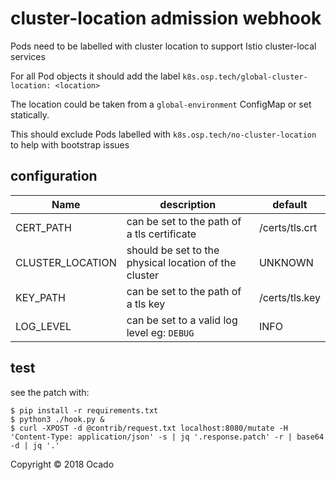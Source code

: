 # cluster-location admission webhook

Pods need to be labelled with cluster location to support Istio cluster-local services

For all Pod objects it should add the label `k8s.osp.tech/global-cluster-location: <location>`

The location could be taken from a `global-environment` ConfigMap or set statically.

This should exclude Pods labelled with `k8s.osp.tech/no-cluster-location` to help with bootstrap issues

## configuration

Name | description | default
 --- | --- | ---
CERT_PATH | can be set to the path of a tls certificate | /certs/tls.crt
CLUSTER_LOCATION | should be set to the physical location of the cluster | UNKNOWN
KEY_PATH | can be set to the path of a tls key | /certs/tls.key
LOG_LEVEL | can be set to a valid log level eg: `DEBUG` | INFO

## test

see the patch with:
```
$ pip install -r requirements.txt
$ python3 ./hook.py &
$ curl -XPOST -d @contrib/request.txt localhost:8080/mutate -H 'Content-Type: application/json' -s | jq '.response.patch' -r | base64 -d | jq '.'
```

Copyright © 2018 Ocado
